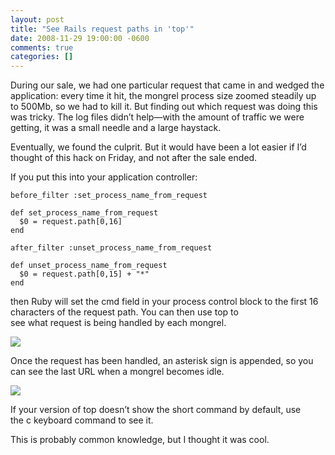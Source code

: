 ```yaml
---
layout: post
title: "See Rails request paths in 'top'"
date: 2008-11-29 19:00:00 -0600
comments: true
categories: []
---
```


During our sale, we had one particular request that came in and wedged the application: every time it hit, the mongrel process size zoomed steadily up to 500Mb, so we had to kill it. But finding out which request was doing this was tricky. The log files didn’t help—with the amount of traffic we were getting, it was a small needle and a large haystack.

Eventually, we found the culprit. But it would have been a lot easier if I’d thought of this hack on Friday, and not after the sale ended.

If you put this into your application controller:



```
before_filter :set_process_name_from_request

def set_process_name_from_request
  $0 = request.path[0,16]
end

after_filter :unset_process_name_from_request

def unset_process_name_from_request
  $0 = request.path[0,15] + "*"
end
```



then Ruby will set the cmd field in your process control block to the first 16 characters of the request path. You can then use top to see what request is being handled by each mongrel.



<img src="https://31.media.tumblr.com/28ac6f40c9115c64702b0bd7383f06c4/tumblr_inline_my1bogZBkM1rgo2z9.jpg"/>



Once the request has been handled, an asterisk sign is appended, so you can see the last URL when a mongrel becomes idle. 



<img src="https://31.media.tumblr.com/2cbaaaf73b2cdf827c0d0f7be90b88b7/tumblr_inline_my1bq7OMLl1rgo2z9.jpg"/>





If your version of top doesn’t show the short command by default, use the c keyboard command to see it.

This is probably common knowledge, but I thought it was cool.

